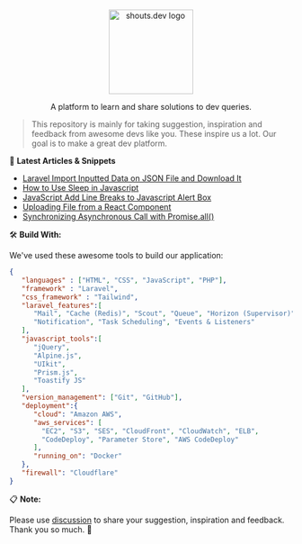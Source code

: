 <p align="center">
  <br>
  <a href="https://shouts.dev">
    <img src="https://shouts.dev/img/logo.png" alt="shouts.dev logo" width="150"/>
  </a>
</p>

<p align="center">
A platform to learn and share solutions to dev queries.
</p>

> This repository is mainly for taking suggestion, inspiration and feedback from awesome devs like you. These inspire us a lot. Our goal is to make a great dev platform.

:page_with_curl: **Latest Articles & Snippets**
<!-- BLOG-POST-LIST:START -->
- [Laravel Import Inputted Data on JSON File and Download It](https://shouts.dev/articles/laravel-import-inputted-data-on-json-file-and-download-it)
- [How to Use Sleep in Javascript](https://shouts.dev/snippets/how-to-use-sleep-in-javascript)
- [JavaScript Add Line Breaks to Javascript Alert Box](https://shouts.dev/snippets/javascript-add-line-breaks-to-javascript-alert-box)
- [Uploading File from a React Component](https://shouts.dev/articles/uploading-file-from-a-react-component)
- [Synchronizing Asynchronous Call with Promise.all&lpar;&rpar;](https://shouts.dev/articles/synchronizing-asynchronous-call-with-promiseall)
<!-- BLOG-POST-LIST:END -->

🛠️ **Build With:**

We've used these awesome tools to build our application:

```json
{
   "languages" : ["HTML", "CSS", "JavaScript", "PHP"],
   "framework" : "Laravel",
   "css_framework" : "Tailwind",
   "laravel_features":[
      "Mail", "Cache (Redis)", "Scout", "Queue", "Horizon (Supervisor)",
      "Notification", "Task Scheduling", "Events & Listeners"
   ],
   "javascript_tools":[
      "jQuery",
      "Alpine.js",
      "UIkit",
      "Prism.js",
      "Toastify JS"
   ],
   "version_management": ["Git", "GitHub"],
   "deployment":{
      "cloud": "Amazon AWS",
      "aws_services": [
        "EC2", "S3", "SES", "CloudFront", "CloudWatch", "ELB",
        "CodeDeploy", "Parameter Store", "AWS CodeDeploy"
      ],
      "running_on": "Docker"
   },
   "firewall": "Cloudflare"
}
```

:clipboard: **Note:**

Please use [discussion](https://github.com/mdobydullah/shouts.dev/discussions/new) to share your suggestion, inspiration and feedback. Thank you so much. :sparkling_heart:
